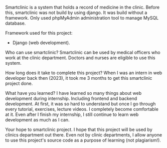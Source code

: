 Smartclinic is a system that holds a record of medicine in the clinic. Before this, smartclinic was not build by using django. It was build without a framework. Only used phpMyAdmin administration tool to manage MySQL database. 

Framework used for this project:
- Django (web development).

Who can use smartclinic?
Smartclinic can be used by medical officers who work at the clinic department. Doctors and nurses are eligible to use this system.

How long does it take to complete this project?
When I was an intern in web developer back then (2023), it took me 3 months to get this smartclinic project done.

What have you learned?
I have learned so many things about web development during internship. Including frontend and backend development. At first, it was so hard to understand but once I go through every tutorial, exercises, lecture videos. I completely become comfortable at it. Even after I finish my internship, I still continue to learn web development as much as I can.

Your hope to smartclinic project.
I hope that this project will be used by clinics department out there. Even not by clinic departments, I allow anyone to use this project's source code as a purpose of learning (not plagiarism!).
